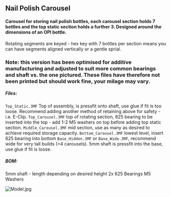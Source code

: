 ## Nail Polish Carousel
#### Carousel for storing nail polish bottles, each carousel section holds 7 bottles and the top static section holds a further 3. Designed around the dimensions of an OPI bottle.

Rotating segments are keyed - hex key with 7 bottles per section means you can have segments aligned vertically or a gentle sprial.

### Note: this version has been optimised for additive manufacturing and adjusted to suit more common bearings and shaft vs. the one pictured. These files have therefore not been printed but should work fine, your milage may vary. 

##### Files:
`Top_Static.3MF` Top of assembly, is pressfit onto shaft, use glue if fit is too loose. Recommend adding another method of retaining above for safety - i.e. E-Clip.
`Top_Carousel.3MF` top of rotating section, 625 bearing to be inserted into the top - add 1-2 M5 washers on top before adding top static section.
`Middle_Carousel.3MF` mid section, use as many as desired to achieve required storage capacity.
`Bottom_Carousel.3MF` lowest level, insert 625 bearing into bottom
`Base_Hidden.3MF` or `Base_Wide.3MF`, recommend wide for very tall builds (>4 carousels). 5mm shaft is pressfit into the base, use glue if fit is loose.

##### BOM:
5mm shaft - length depending on desired height
2x 625 Bearings
M5 Washers


![Model.jpg](images/Model.jpg)